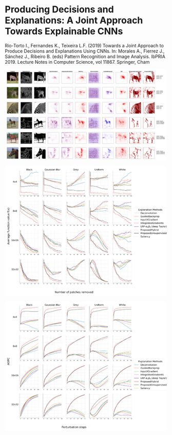 # Producing Decisions and Explanations: A Joint Approach Towards Explainable CNNs  

Rio-Torto I., Fernandes K., Teixeira L.F. (2019) Towards a Joint Approach to Produce Decisions and Explanations Using CNNs. In: Morales A., Fierrez J., Sánchez J., Ribeiro B. (eds) Pattern Recognition and Image Analysis. IbPRIA 2019. Lecture Notes in Computer Science, vol 11867. Springer, Cham

![Explanations](https://github.com/icrto/xML/blob/master/example_images/imagenetHVZ_grid_explanations.png)

![Explanations](https://github.com/icrto/xML/blob/master/example_images/imagenetHVZ_grid_avgfunction.png)

![Explanations](https://github.com/icrto/xML/blob/master/example_images/imagenetHVZ_grid_aopc.png)

